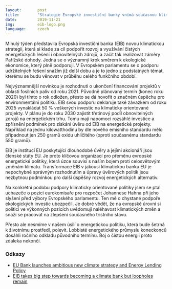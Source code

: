 ```yaml
---
layout:       post
title:        "Strategie Evropské investiční banky vnímá současnou klimatickou realitu"
date:         2019-11-21
img:          eib-logo.png
language:     czech
---
```


Minulý týden představila Evropská investiční banka (EIB) novou klimatickou strategii, která si klade za cíl podpořit rozvoj a využívání čistých energetických řešení i obnovitelných zdrojů, a začít tak realizovat záměry Pařížské dohody. Jedná se o významný krok směrem k ekologické ekonomice, který plně podporuji. V Evropském parlamentu se o podporu udržitelných řešení snažím již delší dobu a je to jedno z podstatných témat, kterému se budu věnovat v průběhu celého funkčního období. 

<!--more-->

Nejvýznamnější novinkou je rozhodnutí o ukončení financování projektů v oblasti fosilních paliv od roku 2021. Původně plánovaný termín (konec roku 2020) byl tímto o rok odložen, přesto se dá hovořit o značném úspěchu pro environmentální politiku. EIB svou podporu deklaruje také závazkem od roku 2025 vynakládat 50 % veškerých investic na klimaticky orientované projekty. V plánu je do roku 2030 zajistit třetinový podíl obnovitelných zdrojů na energetickém trhu. Tomu mají napomoci rozsáhlé investice a zpřísnění podmínek pro získání úvěru od EIB na energetické projekty. Například na jednu kilowatthodinu by dle nového emisního standardu mělo připadnout jen 250 gramů oxidu uhličitého (oproti současnému standardu 550 gramů).

EIB je institucí EU poskytující dlouhodobé úvěry a jejími akcionáři jsou členské státy EU. Je proto klíčovou organizací pro přeměnu evropské energetické politiky, která úzce souvisí s naším bojem proti celosvětovým změnám klimatu. Transformace EIB v jakousi klimatickou banku EU je nepochybně správným rozhodnutím a úpravy úvěrových politik jsou nezbytnou podmínkou pro další úspěšný rozvoj energetických alternativ.

Na konkrétní podobu podpory klimaticky orientované politiky jsem se ptal uchazeče o pozici eurokomisaře pro rozpočet Johannese Hahna při jeho slyšení před výbory Evropského parlamentu. Ten mě o chystané podpoře ekologických investic ubezpečil. Je dobré vědět, že na evropské úrovni si politici ve výkonných pozicích uvědomují naléhavost klimatických změn a snaží se pracovat na zlepšení současného tristního stavu.

Přesto ale nesmíme v našem úsilí o energetickou politiku, která bude šetrná k životnímu prostředí, polevit. Lobbisté energetického průmyslu koneckonců dosáhli ročního odkladu původního termínu. Boj o čistou energii proto zdaleka nekončí.

### Odkazy

* [EU Bank launches ambitious new climate strategy and Energy Lending Policy](https://www.eib.org/en/press/all/2019-313-eu-bank-launches-ambitious-new-climate-strategy-and-energy-lending-policy)
* [EIB takes big step towards becoming a climate bank but loopholes remain](https://www.greens-efa.eu/en/article/press/eib-takes-big-step-towards-becoming-a-climate-bank-but-loopholes-remain/)
